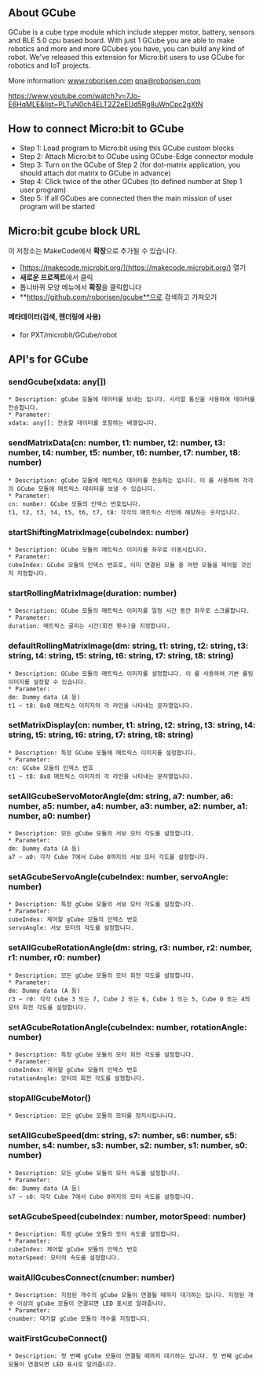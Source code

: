 ## About GCube

GCube is a cube type module which include stepper motor, battery, sensors and BLE 5.0 cpu based board.
With just 1 GCube you are able to make robotics and more and more GCubes you have, you can build any kind of robot.
We've released this extension for Micro:bit users to use GCube for robotics and IoT projects.

More information:
www.roborisen.com   qna@roborisen.com

https://www.youtube.com/watch?v=7Jo-E6HqMLE&list=PLTuN0ch4ELT2Z2eEUd5Rg8uWnCpc2gXtN


## How to connect Micro:bit to GCube
* Step 1: Load program to Micro:bit using this GCube custom blocks
* Step 2: Attach Micro:bit to GCube using GCube-Edge connector module
* Step 3: Turn on the GCube of Step 2 (for dot-matrix application, you should attach dot matrix to GCube in advance)
* Step 4: Click twice of the other GCubes (to defined number at Step 1 user program)
* Step 5: If all GCubes are connected then the main mission of user program will be started


## Micro:bit gcube block URL

이 저장소는 MakeCode에서 **확장**으로 추가될 수 있습니다.

* [https://makecode.microbit.org/](https://makecode.microbit.org/) 열기
* **새로운 프로젝트**에서 클릭
* 톱니바퀴 모양 메뉴에서 **확장**을 클릭합니다
* **https://github.com/roborisen/gcube**으로 검색하고 가져오기



#### 메타데이터(검색, 렌더링에 사용)

* for PXT/microbit/GCube/robot
<script src="https://makecode.com/gh-pages-embed.js"></script><script>makeCodeRender("{{ site.makecode.home_url }}", "{{ site.github.owner_name }}/{{ site.github.repository_name }}");</script>


## API's for GCube

### sendGcube(xdata: any[])
	* Description: gCube 모듈에 데이터를 보내는 입니다. 시리얼 통신을 사용하여 데이터를 전송합니다.
	* Parameter:
	xdata: any[]: 전송할 데이터를 포함하는 배열입니다.

### sendMatrixData(cn: number, t1: number, t2: number, t3: number, t4: number, t5: number, t6: number, t7: number, t8: number)
	* Description: gCube 모듈에 매트릭스 데이터를 전송하는 입니다. 이 를 사용하여 각각의 GCube 모듈에 매트릭스 데이터를 보낼 수 있습니다.
	* Parameter:
	cn: number: GCube 모듈의 인덱스 번호입니다.
	t1, t2, t3, t4, t5, t6, t7, t8: 각각의 매트릭스 라인에 해당하는 숫자입니다.

### startShiftingMatrixImage(cubeIndex: number) 
	* Description: GCube 모듈의 매트릭스 이미지를 좌우로 이동시킵니다.
	* Parameter:
	cubeIndex: GCube 모듈의 인덱스 번호로, 이미 연결된 모듈 중 어떤 모듈을 제어할 것인지 지정합니다.

### startRollingMatrixImage(duration: number) 
	* Description: GCube 모듈의 매트릭스 이미지를 일정 시간 동안 좌우로 스크롤합니다.
	* Parameter:
	duration: 매트릭스 굴리는 시간(회전 횟수)을 지정합니다.

### defaultRollingMatrixImage(dm: string, t1: string, t2: string, t3: string, t4: string, t5: string, t6: string, t7: string, t8: string) 
	* Description: GCube 모듈의 매트릭스 이미지를 설정합니다. 이 를 사용하여 기본 롤링 이미지를 설정할 수 있습니다.
	* Parameter:
	dm: Dummy data (A 등)
	t1 ~ t8: 8x8 매트릭스 이미지의 각 라인을 나타내는 문자열입니다.

### setMatrixDisplay(cn: number, t1: string, t2: string, t3: string, t4: string, t5: string, t6: string, t7: string, t8: string) 
	* Description: 특정 GCube 모듈에 매트릭스 이미지를 설정합니다.
	* Parameter:
	cn: GCube 모듈의 인덱스 번호
	t1 ~ t8: 8x8 매트릭스 이미지의 각 라인을 나타내는 문자열입니다.


### setAllGcubeServoMotorAngle(dm: string, a7: number, a6: number, a5: number, a4: number, a3: number, a2: number, a1: number, a0: number) 
	* Description: 모든 gCube 모듈의 서보 모터 각도를 설정합니다.
	* Parameter:
	dm: Dummy data (A 등)
	a7 ~ a0: 각각 Cube 7에서 Cube 0까지의 서보 모터 각도를 설정합니다.

### setAGcubeServoAngle(cubeIndex: number, servoAngle: number) 
	* Description: 특정 gCube 모듈의 서보 모터 각도를 설정합니다.
	* Parameter:
	cubeIndex: 제어할 gCube 모듈의 인덱스 번호
	servoAngle: 서보 모터의 각도를 설정합니다.

### setAllGcubeRotationAngle(dm: string, r3: number, r2: number, r1: number, r0: number) 
	* Description: 모든 gCube 모듈의 모터 회전 각도를 설정합니다.
	* Parameter:
	dm: Dummy data (A 등)
	r3 ~ r0: 각각 Cube 3 또는 7, Cube 2 또는 6, Cube 1 또는 5, Cube 0 또는 4의 모터 회전 각도를 설정합니다.

### setAGcubeRotationAngle(cubeIndex: number, rotationAngle: number) 
	* Description: 특정 gCube 모듈의 모터 회전 각도를 설정합니다.
	* Parameter:
	cubeIndex: 제어할 gCube 모듈의 인덱스 번호
	rotationAngle: 모터의 회전 각도를 설정합니다.

### stopAllGcubeMotor() 
	* Description: 모든 gCube 모듈의 모터를 정지시킵니니다.


### setAllGcubeSpeed(dm: string, s7: number, s6: number, s5: number, s4: number, s3: number, s2: number, s1: number, s0: number) 
	* Description: 모든 gCube 모듈의 모터 속도를 설정합니다.
	* Parameter:
	dm: Dummy data (A 등)
	s7 ~ s0: 각각 Cube 7에서 Cube 0까지의 모터 속도를 설정합니다.

### setAGcubeSpeed(cubeIndex: number, motorSpeed: number) 
	* Description: 특정 gCube 모듈의 모터 속도를 설정합니다.
	* Parameter:
	cubeIndex: 제어할 gCube 모듈의 인덱스 번호
	motorSpeed: 모터의 속도를 설정합니다.

### waitAllGcubesConnect(cnumber: number) 
	* Description: 지정된 개수의 gCube 모듈이 연결될 때까지 대기하는 입니다. 지정된 개수 이상의 gCube 모듈이 연결되면 LED 표시로 알려줍니다.
	* Parameter:
	cnumber: 대기할 gCube 모듈의 개수를 지정합니다.

### waitFirstGcubeConnect() 
	* Description: 첫 번째 gCube 모듈이 연결될 때까지 대기하는 입니다. 첫 번째 gCube 모듈이 연결되면 LED 표시로 알려줍니다.


